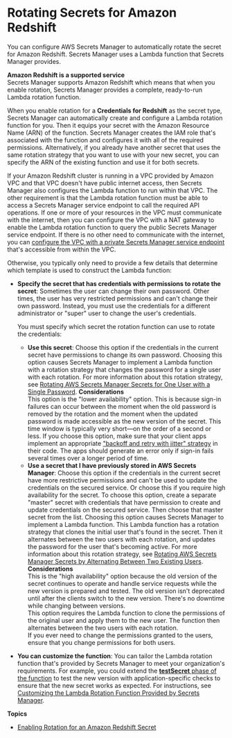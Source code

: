 # Rotating Secrets for Amazon Redshift<a name="rotating-secrets-redshift"></a>

You can configure AWS Secrets Manager to automatically rotate the secret for Amazon Redshift\. Secrets Manager uses a Lambda function that Secrets Manager provides\.

**Amazon Redshift is a supported service**  
Secrets Manager supports Amazon Redshift which means that when you enable rotation, Secrets Manager provides a complete, ready\-to\-run Lambda rotation function\. 

When you enable rotation for a **Credentials for Redshift** as the secret type, Secrets Manager can automatically create and configure a Lambda rotation function for you\. Then it equips your secret with the Amazon Resource Name \(ARN\) of the function\. Secrets Manager creates the IAM role that's associated with the function and configures it with all of the required permissions\. Alternatively, if you already have another secret that uses the same rotation strategy that you want to use with your new secret, you can specify the ARN of the existing function and use it for both secrets\.

If your Amazon Redshift cluster is running in a VPC provided by Amazon VPC and that VPC doesn't have public internet access, then Secrets Manager also configures the Lambda function to run within that VPC\. The other requirement is that the Lambda rotation function must be able to access a Secrets Manager service endpoint to call the required API operations\. If one or more of your resources in the VPC must communicate with the internet, then you can configure the VPC with a NAT gateway to enable the Lambda rotation function to query the public Secrets Manager service endpoint\. If there is no other need to communicate with the internet, you can [configure the VPC with a private Secrets Manager service endpoint](rotation-network-rqmts.md) that's accessible from within the VPC\. 

Otherwise, you typically only need to provide a few details that determine which template is used to construct the Lambda function:
+ **Specify the secret that has credentials with permissions to rotate the secret**: Sometimes the user can change their own password\. Other times, the user has very restricted permissions and can't change their own password\. Instead, you must use the credentials for a different administrator or "super" user to change the user's credentials\. 

  You must specify which secret the rotation function can use to rotate the credentials:
  + **Use this secret**: Choose this option if the credentials in the current secret have permissions to change its own password\. Choosing this option causes Secrets Manager to implement a Lambda function with a rotation strategy that changes the password for a single user with each rotation\. For more information about this rotation strategy, see [Rotating AWS Secrets Manager Secrets for One User with a Single Password](rotating-secrets-one-user-one-password.md)\.
**Considerations**  
This option is the "lower availability" option\. This is because sign\-in failures can occur between the moment when the old password is removed by the rotation and the moment when the updated password is made accessible as the new version of the secret\. This time window is typically very short—on the order of a second or less\. If you choose this option, make sure that your client apps implement an appropriate ["backoff and retry with jitter" strategy](http://aws.amazon.com/blogs/architecture/exponential-backoff-and-jitter/) in their code\. The apps should generate an error only if sign\-in fails several times over a longer period of time\.
  + **Use a secret that I have previously stored in AWS Secrets Manager**: Choose this option if the credentials in the current secret have more restrictive permissions and can't be used to update the credentials on the secured service\. Or choose this if you require high availability for the secret\. To choose this option, create a separate "master" secret with credentials that have permission to create and update credentials on the secured service\. Then choose that master secret from the list\. Choosing this option causes Secrets Manager to implement a Lambda function\. This Lambda function has a rotation strategy that clones the initial user that's found in the secret\. Then it alternates between the two users with each rotation, and updates the password for the user that's becoming active\. For more information about this rotation strategy, see [Rotating AWS Secrets Manager Secrets by Alternating Between Two Existing Users](rotating-secrets-two-users.md)\.
**Considerations**  
This is the "high availability" option because the old version of the secret continues to operate and handle service requests while the new version is prepared and tested\. The old version isn't deprecated until after the clients switch to the new version\. There's no downtime while changing between versions\.  
This option requires the Lambda function to clone the permissions of the original user and apply them to the new user\. The function then alternates between the two users with each rotation\.  
If you ever need to change the permissions granted to the users, ensure that you change permissions for both users\.
+ **You can customize the function**: You can tailor the Lambda rotation function that's provided by Secrets Manager to meet your organization's requirements\. For example, you could extend the [**testSecret** phase of the function](rotating-secrets-lambda-function-overview.md#phase-verifysecret) to test the new version with application\-specific checks to ensure that the new secret works as expected\. For instructions, see [Customizing the Lambda Rotation Function Provided by Secrets Manager](rotating-secrets-customize-rds-lambda.md)\.

**Topics**
+ [Enabling Rotation for an Amazon Redshift Secret](enable-rotation-redshift.md)